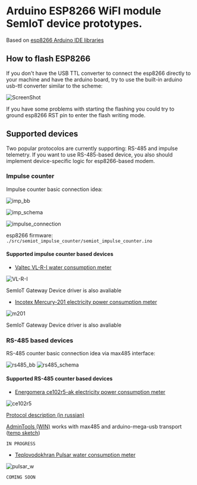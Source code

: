 # Arduino ESP8266 WiFI module SemIoT device prototypes.

Based on [esp8266 Arduino IDE libraries](https://github.com/esp8266/Arduino)

## How to flash ESP8266
If you don't have the USB TTL converter to connect the esp8266 directly to your machine
and have the arduino board,
try to use the built-in arduino usb-ttl converter similar to the scheme:

![ScreenShot](http://esp8266.ru/wp-content/uploads/esp8266-arduino_bb.jpg)

If you have some problems with starting the flashing
you could try to ground esp8266 RST pin to enter the flash writing mode.

## Supported devices

Two popular protocolos are currently supporting: RS-485 and impulse telemetry.
If you want to use RS-485-based device, you also should implement device-specific logic for esp8266-based modem.

### Impulse counter
Impulse counter basic connection idea:

![imp_bb](https://github.com/semiotproject/semiot-device-prototype/raw/master/doc/semiot_impulse_counter/impulse_connection_bb.png)

![imp_schema](https://github.com/semiotproject/semiot-device-prototype/raw/master/doc/semiot_impulse_counter/impulse_connection_schematic.png)


![impulse_connection](https://hsto.org/files/71e/713/cd1/71e713cd15dd4d4683105eddd48313fd.jpg)

esp8266 firmware: `./src/semiot_impulse_counter/semiot_impulse_counter.ino`

#### Supported impulse counter based devices

+ [Valtec VL-R-I water consumption meter](http://valtec.ru/catalog/pribory_ucheta/schetchiki_dlya_vody/vodoschetchik_universalnyj_s_impulsnym_vyhodom.html)

![VL-R-I](http://valtec.ru/image/goods/full//VLF-R-I.jpg)

SemIoT Gateway Device driver is also avaliable

+ [Incotex Mercury-201 electricity power consumption meter](http://www.incotexcom.ru/m201.htm)

![m201](http://www.incotexcom.ru/img/m201_2.jpg)

SemIoT Gateway Device driver is also avaliable

### RS-485 based devices

RS-485 counter basic connection idea via max485 interface:

![rs485_bb](https://github.com/semiotproject/semiot-device-prototype/raw/master/doc/semiot_rs485_device/rs485_connection_bb.png)
![rs485_schema](https://github.com/semiotproject/semiot-device-prototype/raw/master/doc/semiot_rs485_device/rs485_connection_schema.png)

#### Supported RS-485 counter based devices
+ [Energomera ce102r5-ak electricity power consumption meter](http://www.energomera.ru/ru/products/archive/ce102r5)

![ce102r5](http://www.energomera.ru/images/400x400/ce102r5/ce102_r5_main.jpg)

[Protocol description (in russian)](http://www.energomera.ru/documentations/ce102_op.pdf)

[AdminTools (WIN)](http://www.energomera.ru/ru/software/AdminTools) works with max485 and arduino-mega-usb transport ([temp sketch](https://gist.github.com/a-andreyev/68b0272e6381068dd575))


`IN PROGRESS`

+ [Teplovodokhran Pulsar water consumption meter](http://teplovodokhran.ru/products/schetchik-vody-kvartirnyy-pulsar-du-15.html)

![pulsar_w](http://teplovodokhran.ru.images.1c-bitrix-cdn.ru/upload/iblock/167/167e5dd8ccffa6ca82b63f58f82d8246.jpg?1436508211105364)

`COMING SOON`
